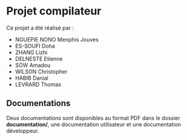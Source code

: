 # Projet compilateur

Ce projet a été réalisé par : 

- NGUEPIE NONO Menphis Jouves
- ES-SOUFI	Doha
- ZHANG Lizhi
- DELNESTE Etienne
- SOW Amadou
- WILSON Christopher
- HABIB Danial
- LEVRARD Thomas

## Documentations

Deux documentations sont disponibles au format PDF dans le dossier **documentation/**, une documentation utilisateur et une documentation développeur.


